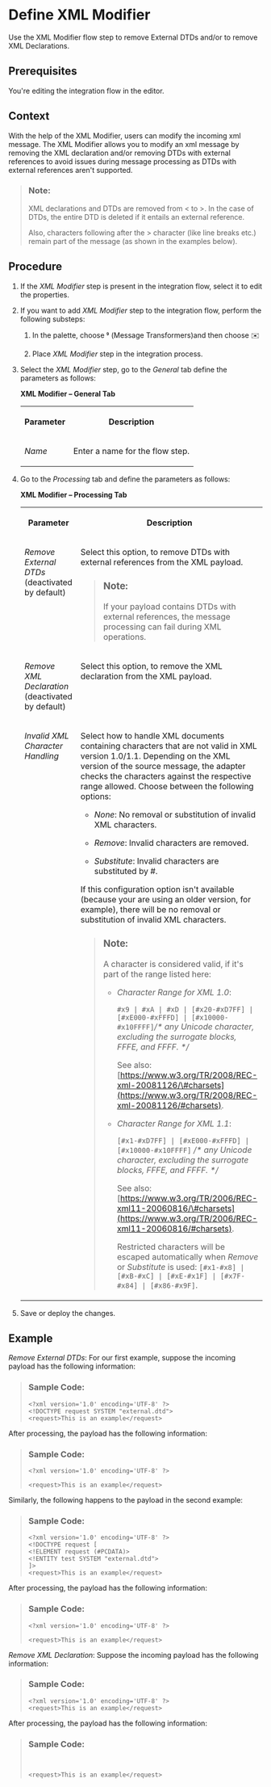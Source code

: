 <!-- loioaf16d64a4a1a4d23a4169ce1a6feee67 -->

<link rel="stylesheet" type="text/css" href="../css/sap-icons.css"/>

# Define XML Modifier

Use the XML Modifier flow step to remove External DTDs and/or to remove XML Declarations.



<a name="loioaf16d64a4a1a4d23a4169ce1a6feee67__prereq_mjd_gyq_25b"/>

## Prerequisites

You're editing the integration flow in the editor.



## Context

With the help of the XML Modifier, users can modify the incoming xml message. The XML Modifier allows you to modify an xml message by removing the XML declaration and/or removing DTDs with external references to avoid issues during message processing as DTDs with external references aren't supported.

> ### Note:  
> XML declarations and DTDs are removed from < to \>. In the case of DTDs, the entire DTD is deleted if it entails an external reference.
> 
> Also, characters following after the \> character \(like line breaks etc.\) remain part of the message \(as shown in the examples below\).



## Procedure

1.  If the *XML Modifier* step is present in the integration flow, select it to edit the properties.

2.  If you want to add *XML Modifier* step to the integration flow, perform the following substeps:

    1.  In the palette, choose <span class="SAP-icons-V5"></span> \(Message Transformers\)and then choose :envelope:

    2.  Place *XML Modifier* step in the integration process.


3.  Select the *XML Modifier* step, go to the *General* tab define the parameters as follows:

    **XML Modifier – General Tab**


    <table>
    <tr>
    <th valign="top">

    Parameter
    
    </th>
    <th valign="top">

    Description
    
    </th>
    </tr>
    <tr>
    <td valign="top">
    
    *Name*
    
    </td>
    <td valign="top">
    
    Enter a name for the flow step.
    
    </td>
    </tr>
    </table>
    
4.  Go to the *Processing* tab and define the parameters as follows:

    **XML Modifier – Processing Tab**


    <table>
    <tr>
    <th valign="top">

    Parameter
    
    </th>
    <th valign="top">

    Description
    
    </th>
    </tr>
    <tr>
    <td valign="top">
    
    *Remove External DTDs* \(deactivated by default\)
    
    </td>
    <td valign="top">
    
    Select this option, to remove DTDs with external references from the XML payload.

    > ### Note:  
    > If your payload contains DTDs with external references, the message processing can fail during XML operations.


    
    </td>
    </tr>
    <tr>
    <td valign="top">
    
    *Remove XML Declaration* \(deactivated by default\)
    
    </td>
    <td valign="top">
    
    Select this option, to remove the XML declaration from the XML payload.
    
    </td>
    </tr>
    <tr>
    <td valign="top">
    
    *Invalid XML Character Handling*
    
    </td>
    <td valign="top">
    
    Select how to handle XML documents containing characters that are not valid in XML version 1.0/1.1. Depending on the XML version of the source message, the adapter checks the characters against the respective range allowed. Choose between the following options:

    -   *None*: No removal or substitution of invalid XML characters.

    -   *Remove*: Invalid characters are removed.

    -   *Substitute*: Invalid characters are substituted by \#.


    If this configuration option isn't available \(because your are using an older version, for example\), there will be no removal or substitution of invalid XML characters.

    > ### Note:  
    > A character is considered valid, if it's part of the range listed here:
    > 
    > -   *Character Range for XML 1.0*:
    > 
    >     `#x9 | #xA | #xD | [#x20-#xD7FF] | [#xE000-#xFFFD] | [#x10000-#x10FFFF]`*/\* any Unicode character, excluding the surrogate blocks, FFFE, and FFFF. \*/*
    > 
    >     See also: [https://www.w3.org/TR/2008/REC-xml-20081126/\#charsets](https://www.w3.org/TR/2008/REC-xml-20081126/#charsets).
    > 
    > -   *Character Range for XML 1.1*:
    > 
    >     `[#x1-#xD7FF] | [#xE000-#xFFFD] | [#x10000-#x10FFFF]` */\* any Unicode character, excluding the surrogate blocks, FFFE, and FFFF. \*/*
    > 
    >     See also: [https://www.w3.org/TR/2006/REC-xml11-20060816/\#charsets](https://www.w3.org/TR/2006/REC-xml11-20060816/#charsets).
    > 
    >     Restricted characters will be escaped automatically when *Remove* or *Substitute* is used: `[#x1-#x8] | [#xB-#xC] | [#xE-#x1F] | [#x7F-#x84] | [#x86-#x9F]`.


    
    </td>
    </tr>
    </table>
    
5.  Save or deploy the changes.




## Example

*Remove External DTDs*: For our first example, suppose the incoming payload has the following information:

> ### Sample Code:  
> ```
> <?xml version='1.0' encoding='UTF-8' ?>
> <!DOCTYPE request SYSTEM "external.dtd">
> <request>This is an example</request>
> 
> ```

After processing, the payload has the following information:

> ### Sample Code:  
> ```
> <?xml version='1.0' encoding='UTF-8' ?>
> 
> <request>This is an example</request>
> 
> ```

Similarly, the following happens to the payload in the second example:

> ### Sample Code:  
> ```
> <?xml version='1.0' encoding='UTF-8' ?>
> <!DOCTYPE request [
> <!ELEMENT request (#PCDATA)>
> <!ENTITY test SYSTEM "external.dtd">
> ]>
> <request>This is an example</request>
> 
> ```

After processing, the payload has the following information:

> ### Sample Code:  
> ```
> <?xml version='1.0' encoding='UTF-8' ?>
> 
> <request>This is an example</request>
> 
> ```

*Remove XML Declaration*: Suppose the incoming payload has the following information:

> ### Sample Code:  
> ```
> <?xml version='1.0' encoding='UTF-8' ?>
> <request>This is an example</request>
> 
> ```

After processing, the payload has the following information:

> ### Sample Code:  
> ```
> 
> 
> <request>This is an example</request>
> ```

